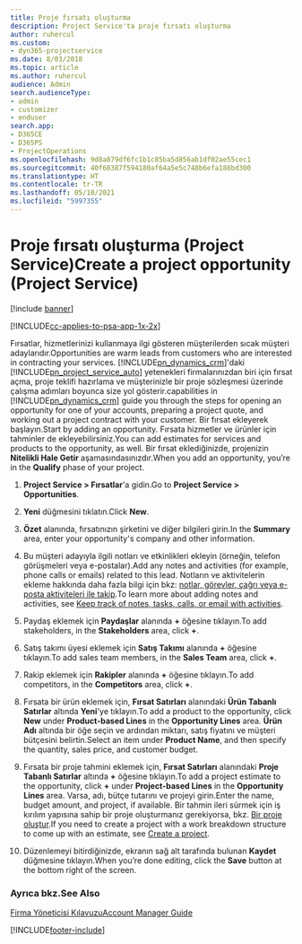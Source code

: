 ```yaml
---
title: Proje fırsatı oluşturma
description: Project Service'ta proje fırsatı oluşturma
author: ruhercul
ms.custom:
- dyn365-projectservice
ms.date: 8/03/2018
ms.topic: article
ms.author: ruhercul
audience: Admin
search.audienceType:
- admin
- customizer
- enduser
search.app:
- D365CE
- D365PS
- ProjectOperations
ms.openlocfilehash: 9d8a879df6fc1b1c85ba5d856ab1df02ae55cec1
ms.sourcegitcommit: 40f68387f594180af64a5e5c748b6efa188bd300
ms.translationtype: HT
ms.contentlocale: tr-TR
ms.lasthandoff: 05/10/2021
ms.locfileid: "5997355"
---
```

# <a name="create-a-project-opportunity-project-service"></a><span data-ttu-id="d83e1-103">Proje fırsatı oluşturma (Project Service)</span><span class="sxs-lookup"><span data-stu-id="d83e1-103">Create a project opportunity (Project Service)</span></span>

[!include [banner](../includes/psa-now-project-operations.md)]

[!INCLUDE[cc-applies-to-psa-app-1x-2x](../includes/cc-applies-to-psa-app-1x-2x.md)]

<span data-ttu-id="d83e1-104">Fırsatlar, hizmetlerinizi kullanmaya ilgi gösteren müşterilerden sıcak müşteri adaylarıdır.</span><span class="sxs-lookup"><span data-stu-id="d83e1-104">Opportunities are warm leads from customers who are interested in contracting your services.</span></span> [!INCLUDE[pn_dynamics_crm](../includes/pn-dynamics-crm.md)]<span data-ttu-id="d83e1-105">'daki [!INCLUDE[pn_project_service_auto](../includes/pn-project-service-auto.md)] yetenekleri firmalarınızdan biri için fırsat açma, proje teklifi hazırlama ve müşterinizle bir proje sözleşmesi üzerinde çalışma adımları boyunca size yol gösterir.</span><span class="sxs-lookup"><span data-stu-id="d83e1-105">capabilities in [!INCLUDE[pn_dynamics_crm](../includes/pn-dynamics-crm.md)] guide you through the steps for opening an opportunity for one of your accounts, preparing a project quote, and working out a project contract with your customer.</span></span> <span data-ttu-id="d83e1-106">Bir fırsat ekleyerek başlayın.</span><span class="sxs-lookup"><span data-stu-id="d83e1-106">Start by adding an opportunity.</span></span> <span data-ttu-id="d83e1-107">Fırsata hizmetler ve ürünler için tahminler de ekleyebilirsiniz.</span><span class="sxs-lookup"><span data-stu-id="d83e1-107">You can add estimates for services and products to the opportunity, as well.</span></span> <span data-ttu-id="d83e1-108">Bir fırsat eklediğinizde, projenizin **Nitelikli Hale Getir** aşamasındasınızdır.</span><span class="sxs-lookup"><span data-stu-id="d83e1-108">When you add an opportunity, you’re in the **Qualify** phase of your project.</span></span>  
  
1.  <span data-ttu-id="d83e1-109">**Project Service > Fırsatlar**'a gidin.</span><span class="sxs-lookup"><span data-stu-id="d83e1-109">Go to **Project Service > Opportunities**.</span></span>  
  
2.  <span data-ttu-id="d83e1-110">**Yeni** düğmesini tıklatın.</span><span class="sxs-lookup"><span data-stu-id="d83e1-110">Click **New**.</span></span>  
  
3.  <span data-ttu-id="d83e1-111">**Özet** alanında, fırsatınızın şirketini ve diğer bilgileri girin.</span><span class="sxs-lookup"><span data-stu-id="d83e1-111">In the **Summary** area, enter your opportunity's company and other information.</span></span>  
  
4.  <span data-ttu-id="d83e1-112">Bu müşteri adayıyla ilgili notları ve etkinlikleri ekleyin (örneğin, telefon görüşmeleri veya e-postalar).</span><span class="sxs-lookup"><span data-stu-id="d83e1-112">Add any notes and activities (for example, phone calls or emails) related to this lead.</span></span> <span data-ttu-id="d83e1-113">Notların ve aktivitelerin ekleme hakkında daha fazla bilgi için bkz: [notlar, görevler, çağrı veya e-posta aktiviteleri ile takip](/dynamics365/customerengagement/on-premises/basics/work-with-activities).</span><span class="sxs-lookup"><span data-stu-id="d83e1-113">To learn more about adding notes and activities, see [Keep track of notes, tasks, calls, or email with activities](/dynamics365/customerengagement/on-premises/basics/work-with-activities).</span></span>  
  
5.  <span data-ttu-id="d83e1-114">Paydaş eklemek için **Paydaşlar** alanında **+** öğesine tıklayın.</span><span class="sxs-lookup"><span data-stu-id="d83e1-114">To add stakeholders, in the **Stakeholders** area, click **+**.</span></span>  
  
6.  <span data-ttu-id="d83e1-115">Satış takımı üyesi eklemek için **Satış Takımı** alanında **+** öğesine tıklayın.</span><span class="sxs-lookup"><span data-stu-id="d83e1-115">To add sales team members, in the **Sales Team** area, click **+**.</span></span>  
  
7.  <span data-ttu-id="d83e1-116">Rakip eklemek için **Rakipler** alanında **+** öğesine tıklayın.</span><span class="sxs-lookup"><span data-stu-id="d83e1-116">To add competitors, in the **Competitors** area, click **+**.</span></span>  
  
8.  <span data-ttu-id="d83e1-117">Fırsata bir ürün eklemek için, **Fırsat Satırları** alanındaki **Ürün Tabanlı Satırlar** altında **Yeni**'ye tıklayın.</span><span class="sxs-lookup"><span data-stu-id="d83e1-117">To add a product to the opportunity, click **New** under **Product-based Lines** in the **Opportunity Lines** area.</span></span> <span data-ttu-id="d83e1-118">**Ürün Adı** altında bir öğe seçin ve ardından miktarı, satış fiyatını ve müşteri bütçesini belirtin.</span><span class="sxs-lookup"><span data-stu-id="d83e1-118">Select an item under **Product Name**, and then specify the quantity, sales price, and customer budget.</span></span>  
  
9. <span data-ttu-id="d83e1-119">Fırsata bir proje tahmini eklemek için, **Fırsat Satırları** alanındaki **Proje Tabanlı Satırlar** altında **+** öğesine tıklayın.</span><span class="sxs-lookup"><span data-stu-id="d83e1-119">To add a project estimate to the opportunity, click **+** under **Project-based Lines** in the **Opportunity Lines** area.</span></span> <span data-ttu-id="d83e1-120">Varsa, adı, bütçe tutarını ve projeyi girin.</span><span class="sxs-lookup"><span data-stu-id="d83e1-120">Enter the name, budget amount, and project, if available.</span></span> <span data-ttu-id="d83e1-121">Bir tahmin ileri sürmek için iş kırılım yapısına sahip bir proje oluşturmanız gerekiyorsa, bkz. [Bir proje oluştur](../psa/create-project.md).</span><span class="sxs-lookup"><span data-stu-id="d83e1-121">If you need to create a project with a work breakdown structure to come up with an estimate, see [Create a project](../psa/create-project.md).</span></span>  
  
10. <span data-ttu-id="d83e1-122">Düzenlemeyi bitirdiğinizde, ekranın sağ alt tarafında bulunan **Kaydet** düğmesine tıklayın.</span><span class="sxs-lookup"><span data-stu-id="d83e1-122">When you’re done editing, click the **Save** button at the bottom right of the screen.</span></span>  
  
### <a name="see-also"></a><span data-ttu-id="d83e1-123">Ayrıca bkz.</span><span class="sxs-lookup"><span data-stu-id="d83e1-123">See Also</span></span>  
 [<span data-ttu-id="d83e1-124">Firma Yöneticisi Kılavuzu</span><span class="sxs-lookup"><span data-stu-id="d83e1-124">Account Manager Guide</span></span>](../psa/account-manager-guide.md)


[!INCLUDE[footer-include](../includes/footer-banner.md)]